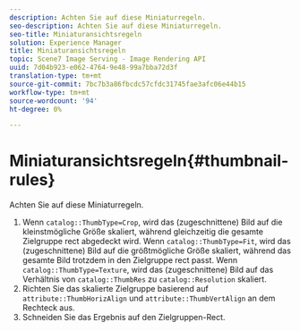 ```yaml
---
description: Achten Sie auf diese Miniaturregeln.
seo-description: Achten Sie auf diese Miniaturregeln.
seo-title: Miniaturansichtsregeln
solution: Experience Manager
title: Miniaturansichtsregeln
topic: Scene7 Image Serving - Image Rendering API
uuid: 7d04b923-e062-4764-9e48-99a7bba72d3f
translation-type: tm+mt
source-git-commit: 7bc7b3a86fbcdc57cfdc31745fae3afc06e44b15
workflow-type: tm+mt
source-wordcount: '94'
ht-degree: 0%

---
```



# Miniaturansichtsregeln{#thumbnail-rules}

Achten Sie auf diese Miniaturregeln.

1. Wenn `catalog::ThumbType=Crop`, wird das (zugeschnittene) Bild auf die kleinstmögliche Größe skaliert, während gleichzeitig die gesamte Zielgruppe rect abgedeckt wird. Wenn `catalog::ThumbType=Fit`, wird das (zugeschnittene) Bild auf die größtmögliche Größe skaliert, während das gesamte Bild trotzdem in den Zielgruppe rect passt. Wenn `catalog::ThumbType=Texture`, wird das (zugeschnittene) Bild auf das Verhältnis von `catalog::ThumbRes` zu `catalog::Resolution` skaliert.
1. Richten Sie das skalierte Zielgruppe basierend auf `attribute::ThumbHorizAlign` und `attribute::ThumbVertAlign` an dem Rechteck aus.
1. Schneiden Sie das Ergebnis auf den Zielgruppen-Rect.

